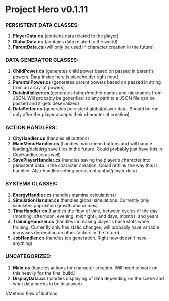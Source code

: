 # Project Hero v0.1.11
### PERSISTENT DATA CLASSES:
1) **PlayerData.cs** (contains data related to the player)
2) **GlobalData.cs** (contains data related to the world)
3) **ParentData.cs** (will only be used in character creation in the future)

### DATA GENERATOR CLASSES:
1) **ChildPower.cs** (generates child power based on passed in parent's powers. Data inside here is placeholder right now.)
2) **ParentalPower.cs** (generates parent powers based on passed in string from an array of powers)
3) **DataInitializer.cs** (generates father/mother names and nicknames from JSON. Will probably be generified so any path to a JSON file can be passed and it gets deserialized)
4) **DataSetter.cs** (generates persistent global/player data. Should be run only after the player accepts their character at creation)

### ACTION HANDLERS:
1) **CityHandler.cs** (handles all buttons)
2) **MainMenuHandler.cs** (handles main menu buttons and will handle loading/deleting save files in the future. Could probably just have this in CityHandler.cs as well)
3) **SavePlayerHandler.cs** (handles saving the player's character into persistent data in the character creation. Could rethink the way this is handled. Also handles setting persistent global/player data)

### SYSTEMS CLASSES:
1) **EnergyHandler.cs** (handles stamina calculations)
2) **SimulationHandler.cs** (handles global simulations. Currently only simulates population growth and crimes)
3) **TimeHandler.cs** (handles the flow of time, between cycles of the day (morning, afternoon, evening, midnight), and days, months, and years
4) **TrainingHandler.cs** (handles increasing player's base stats when training. Currently only has static changes, will probably have variable increases depending on other factors in the future)
5) **JobHandler.cs** (handles job generation. Right now doesn't have anything)

### UNCATEGORIZED:
1) **Main.cs** (handles actions for character creation. Will need to work on this heavily for the final build.)
2) **DisplayData.cs** (handles displaying of data depending on the scene and what data needs to be displayed)

//Method flow of buttons
